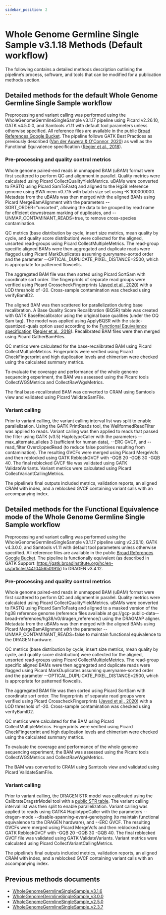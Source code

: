 ```yaml
---
sidebar_position: 2
---
```


# Whole Genome Germline Single Sample v3.1.18 Methods (Default workflow)

The following contains a detailed methods description outlining the pipeline’s process, software, and tools that can be modified for a publication methods section.

## Detailed methods for the default Whole Genome Germline Single Sample workflow

Preprocessing and variant calling was performed using the WholeGenomeGermlineSingleSample v3.1.17 pipeline using Picard v2.26.10, GATK v4.5.0.0, and Samtools v1.11 with default tool parameters unless otherwise specified. All reference files are available in the public [Broad References Google Bucket](https://console.cloud.google.com/storage/browser/gcp-public-data--broad-references/hg38/v0). The pipeline follows GATK Best Practices as previously described ([Van der Auwera & O'Connor, 2020](https://www.oreilly.com/library/view/genomics-in-the/9781491975183/)) as well as the Functional Equivalence specification ([Regier et al., 2018](https://www.nature.com/articles/s41467-018-06159-4)).

### Pre-processing and quality control metrics

Whole genome paired-end reads in unmapped BAM (uBAM) format were first scattered to perform QC and alignment in parallel. Quality metrics were calculated using Picard CollectQualityYieldMetrics. uBAMs were converted to FASTQ using Picard SamToFastq and aligned to the Hg38 reference genome using BWA mem v0.7.15 with batch size set using -K 100000000. Metadata from the uBAMs was then merged with the aligned BAMs using Picard MergeBamAlignment with the parameters --SORT_ORDER="unsorted", allowing the data to be grouped by read name for efficient downstream marking of duplicates, and --UNMAP_CONTAMINANT_READS=true, to remove cross-species contamination.

QC metrics (base distribution by cycle, insert size metrics, mean quality by cycle, and quality score distribution) were collected for the aligned, unsorted read-groups using Picard CollectMultipleMetrics. The read-group specific aligned BAMs were then aggregated and duplicate reads were flagged using Picard MarkDuplicates assuming queryname-sorted order and the parameter --OPTICAL_DUPLICATE_PIXEL_DISTANCE=2500, which is appropriate for patterned flowcells.

The aggregated BAM file was then sorted using Picard SortSam with coordinate sort order. The fingerprints of separate read groups were verified using Picard CrosscheckFingerprints ([Javed et al., 2020](https://www.nature.com/articles/s41467-020-17453-5)) with a LOD threshold of -20. Cross-sample contamination was checked using verifyBamID2.

The aligned BAM was then scattered for parallelization during base recalibration. A Base Quality Score Recalibration (BQSR) table was created with GATK BaseRecalibrator using the original base qualities (under the OQ Sam tag). The model was applied using ApplyBQSR with the static-quantized-quals option used according to the [Functional Equivalence specification](https://github.com/CCDG/Pipeline-Standardization/blob/master/PipelineStandard.md) ([Regier et al., 2018](https://www.nature.com/articles/s41467-018-06159-4)). Recalibrated BAM files were then merged using Picard GatherBamFiles.

QC metrics were calculated for the base-recalibrated BAM using Picard CollectMultipleMetrics. Fingerprints were verified using Picard CheckFingerprint and high duplication levels and chimerism were checked using the calculated summary metrics.

To evaluate the coverage and performance of the whole genome sequencing experiment, the BAM was assessed using the Picard tools CollectWGSMetrics and CollectRawWgsMetrics.

The final base-recalibrated BAM was converted to CRAM using Samtools view and validated using Picard ValidateSamFile.

### Variant calling

Prior to variant calling, the variant calling interval list was split to enable parallelization. Using the GATK PrintReads tool, the WellformedReadFilter was applied to reads. Variant calling was then applied to reads that passed the filter using GATK (v3.5) HaplotypeCaller with the parameters --max_alternate_alleles 3 (sufficient for human data),  --ERC GVCF, and --read_filter OverclippedRead (to reduce false positives resulting from contamination). The resulting GVCFs were merged using Picard MergeVcfs and then reblocked using GATK ReblockGVCF with -GQB 20 -GQB 30 -GQB 40. The final reblocked GVCF file was validated using GATK ValidateVariants. Variant metrics were calculated using Picard CollectVariantCallingMetrics.

The pipeline’s final outputs included metrics, validation reports, an aligned CRAM with index, and a reblocked GVCF containing variant calls with an accompanying index.

## Detailed methods for the Functional Equivalence mode of the Whole Genome Germline Single Sample workflow

Preprocessing and variant calling was performed using the WholeGenomeGermlineSingleSample v3.1.17 pipeline using v2.26.10, GATK v4.3.0.0, and Samtools v1.11 with default tool parameters unless otherwise specified. All reference files are available in the public [Broad References Google Bucket](https://console.cloud.google.com/storage/browser/gcp-public-data--broad-references/hg38/v0). The pipeline is functionally equivalent (as described in GATK Support: https://gatk.broadinstitute.org/hc/en-us/articles/4410456501915) to DRAGEN v3.4.12. 

### Pre-processing and quality control metrics

Whole genome paired-end reads in unmapped BAM (uBAM) format were first scattered to perform QC and alignment in parallel. Quality metrics were calculated using Picard CollectQualityYieldMetrics. uBAMs were converted to FASTQ using Picard SamToFastq and aligned to a masked version of the hg38 reference genome (reference files available at gs://gcp-public-data--broad-references/hg38/v0/dragen_reference/) using the DRAGMAP aligner. Metadata from the uBAMs was then merged with the aligned BAMs using Picard MergeBamAlignment with the parameter --UNMAP_CONTAMINANT_READS=false to maintain functional equivalence to the DRAGEN hardware.

QC metrics (base distribution by cycle, insert size metrics, mean quality by cycle, and quality score distribution) were collected for the aligned, unsorted read-groups using Picard CollectMultipleMetrics. The read-group specific aligned BAMs were then aggregated and duplicate reads were flagged using Picard MarkDuplicates assuming queryname-sorted order and the parameter --OPTICAL_DUPLICATE_PIXEL_DISTANCE=2500, which is appropriate for patterned flowcells.

The aggregated BAM file was then sorted using Picard SortSam with coordinate sort order. The fingerprints of separate read groups were verified using Picard CrosscheckFingerprints ([Javed et al., 2020](https://www.nature.com/articles/s41467-020-17453-5)) with a LOD threshold of -20. Cross-sample contamination was checked using verifyBamID2.

QC metrics were calculated for the BAM using Picard CollectMultipleMetrics. Fingerprints were verified using Picard CheckFingerprint and high duplication levels and chimerism were checked using the calculated summary metrics.

To evaluate the coverage and performance of the whole genome sequencing experiment, the BAM was assessed using the Picard tools CollectWGSMetrics and CollectRawWgsMetrics.

The BAM was converted to CRAM using Samtools view and validated using Picard ValidateSamFile.

### Variant calling

Prior to variant calling, the DRAGEN STR model was calibrated using the CalibrateDragstrModel tool with a [public STR table](gs://gcp-public-data--broad-references/hg38/v0/Homo_sapiens_assembly38.str). The variant calling interval list was then split to enable parallelization. Variant calling was applied to reads using GATK4 HaplotypeCaller with the parameters --dragen-mode --disable-spanning-event-genotyping (to maintain functional equivalence to the DRAGEN hardware), and --ERC GVCF. The resulting GVCFs were merged using Picard MergeVcfs and then reblocked using GATK ReblockGVCF with -GQB 20 -GQB 30 -GQB 40. The final reblocked GVCF file was validated using GATK ValidateVariants. Variant metrics were calculated using Picard CollectVariantCallingMetrics.

The pipeline’s final outputs included metrics, validation reports, an aligned CRAM with index, and a reblocked GVCF containing variant calls with an accompanying index.

## Previous methods documents
- [WholeGenomeGermlineSingleSample_v3.1.6](https://github.com/broadinstitute/warp/blob/WholeGenomeGermlineSingleSample_v3.1.8/website/docs/Pipelines/Whole_Genome_Germline_Single_Sample_Pipeline/wgs.methods.md)
- [WholeGenomeGermlineSingleSample_v3.0.0](https://github.com/broadinstitute/warp/blob/WholeGenomeGermlineSingleSample_v3.0.0/website/docs/Pipelines/Whole_Genome_Germline_Single_Sample_Pipeline/wgs.methods.md)
- [WholeGenomeGermlineSingleSample_v2.5.0](https://github.com/broadinstitute/warp/blob/WholeGenomeGermlineSingleSample_v2.5.0/website/docs/Pipelines/Whole_Genome_Germline_Single_Sample_Pipeline/wgs.methods.md)
- [WholeGenomeGermlineSingleSample_v2.3.7](https://github.com/broadinstitute/warp/blob/WholeGenomeGermlineSingleSample_v2.3.7/website/docs/Pipelines/Whole_Genome_Germline_Single_Sample_Pipeline/wgs.methods.md)
